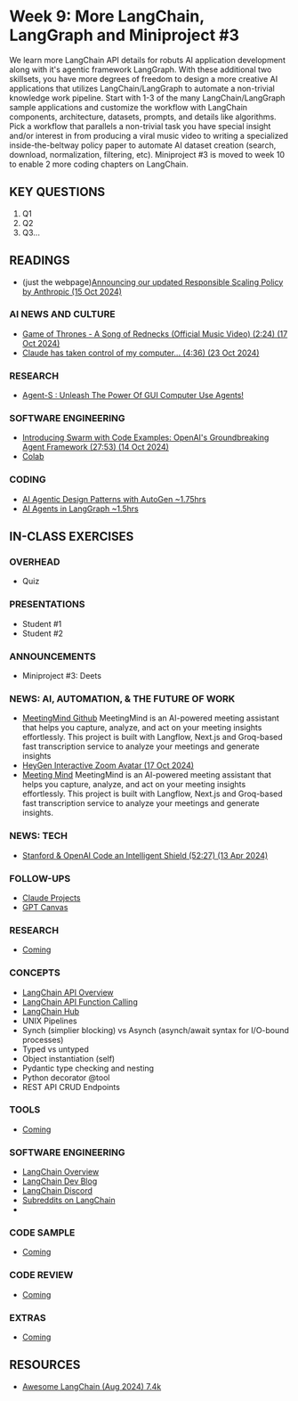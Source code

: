 # Week 9: More LangChain, LangGraph and Miniproject #3

We learn more LangChain API details for robuts AI application development along with it's agentic framework LangGraph. With these additional two skillsets, you have more degrees of freedom to design a more creative AI applications that utilizes LangChain/LangGraph to automate a non-trivial knowledge work pipeline. Start with 1-3 of the many LangChain/LangGraph sample applications and customize the workflow with LangChain components, architecture, datasets, prompts, and details like algorithms. Pick a workflow that parallels a non-trivial task you have special insight and/or interest in from producing a viral music video to writing a specialized inside-the-beltway policy paper to automate AI dataset creation (search, download, normalization, filtering, etc). Miniproject #3 is moved to week 10 to enable 2 more coding chapters on LangChain.

## KEY QUESTIONS

1. Q1
2. Q2
3. Q3...

## READINGS

* (just the webpage)[Announcing our updated Responsible Scaling Policy by Anthropic (15 Oct 2024)](https://www.anthropic.com/news/announcing-our-updated-responsible-scaling-policy)
  
### AI NEWS AND CULTURE

* [Game of Thrones - A Song of Rednecks (Official Music Video) (2:24) (17 Oct 2024)](https://www.youtube.com/watch?v=tzE7TYwAYq4)
* [Claude has taken control of my computer... (4:36) (23 Oct 2024)](https://www.youtube.com/watch?v=DVRg0daTads)

### RESEARCH

* [Agent-S : Unleash The Power Of GUI Computer Use Agents!](https://www.simular.ai/agent-s)

### SOFTWARE ENGINEERING

* [Introducing Swarm with Code Examples: OpenAI's Groundbreaking Agent Framework (27:53) (14 Oct 2024)](https://www.youtube.com/watch?v=npAljHBeKPc&t=15s)
* [Colab](https://colab.research.google.com/drive/1gx5zmdIcJwwKIvDmNRoJmqpdeLh6UnCN?usp=sharing)

### CODING

* [AI Agentic Design Patterns with AutoGen ~1.75hrs](https://www.deeplearning.ai/short-courses/functions-tools-agents-langchain/)
* [AI Agents in LangGraph ~1.5hrs](https://learn.deeplearning.ai/courses/ai-agents-in-langgraph/)

## IN-CLASS EXERCISES

### OVERHEAD

* Quiz

### PRESENTATIONS

* Student #1
* Student #2

### ANNOUNCEMENTS

* Miniproject #3: Deets

### NEWS: AI, AUTOMATION, & THE FUTURE OF WORK

* [MeetingMind Github](https://github.com/misbahsy/meetingmind)
  MeetingMind is an AI-powered meeting assistant that helps you capture, analyze, and act on your meeting insights effortlessly. This project is built with Langflow, Next.js and Groq-based fast transcription service to analyze your meetings and generate insights
* [HeyGen Interactive Zoom Avatar (17 Oct 2024)](https://www.maginative.com/article/heygens-new-interactive-avatar-joins-zoom-calls-so-you-dont-have-to/)
* [Meeting Mind](https://github.com/misbahsy/meetingmind)
  MeetingMind is an AI-powered meeting assistant that helps you capture, analyze, and act on your meeting insights effortlessly. This project is built with Langflow, Next.js and Groq-based fast transcription service to analyze your meetings and generate insights.

### NEWS: TECH

* [Stanford & OpenAI Code an Intelligent Shield (52:27) (13 Apr 2024)](https://www.youtube.com/watch?v=3xmn5JWBjiw)

### FOLLOW-UPS

* [Claude Projects](https://support.anthropic.com/en/articles/9517075-what-are-projects)
* [GPT Canvas](https://www.youtube.com/watch?v=MfReXI4jsyI)

### RESEARCH

* [Coming](oh_noes_404.md)

### CONCEPTS

* [LangChain API Overview](https://python.langchain.com/api_reference/reference.html)
* [LangChain API Function Calling](https://platform.openai.com/docs/guides/function-calling)
* [LangChain Hub](https://smith.langchain.com/hub)
* UNIX Pipelines
* Synch (simplier blocking) vs Asynch (asynch/await syntax for I/O-bound processes)
* Typed vs untyped
* Object instantiation (self)
* Pydantic type checking and nesting
* Python decorator @tool
* REST API CRUD Endpoints


### TOOLS

* [Coming](oh_noes_404.md)

### SOFTWARE ENGINEERING

* [LangChain Overview](https://python.langchain.com/docs/introduction/)
* [LangChain Dev Blog](https://blog.langchain.dev/)
* [LangChain Discord](https://www.restack.io/docs/langchain-knowledge-langchain-discord-community)
* [Subreddits on LangChain](https://www.reddit.com/search/?q=langchain&cId=7f337738-bb4a-4762-b3a9-ee8784bacfc0&iId=261bb49b-c7a7-44c2-9a3c-389bc51c300d)
* 

### CODE SAMPLE

* [Coming](oh_noes_404.md)

### CODE REVIEW

* [Coming](oh_noes_404.md)

### EXTRAS

* [Coming](oh_noes_404.md)

## RESOURCES

* [Awesome LangChain (Aug 2024) 7.4k](https://github.com/kyrolabs/awesome-langchain)

